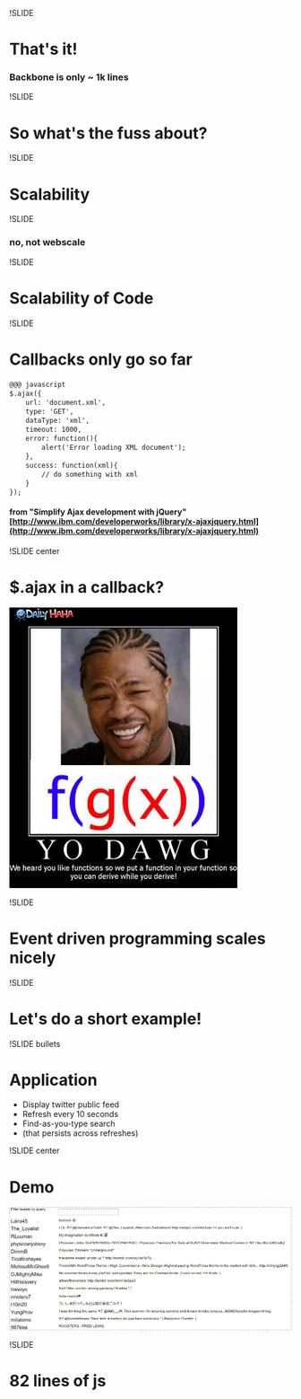 !SLIDE
# That's it!
### Backbone is only ~ 1k lines

!SLIDE
# So what's the fuss about?

!SLIDE
# Scalability

!SLIDE
### no, not webscale

!SLIDE
# Scalability of Code

!SLIDE
# Callbacks only go so far
    @@@ javascript
    $.ajax({
        url: 'document.xml',
        type: 'GET',
        dataType: 'xml',
        timeout: 1000,
        error: function(){
            alert('Error loading XML document');
        },
        success: function(xml){
            // do something with xml
        }
    });
#### from "Simplify Ajax development with jQuery" [http://www.ibm.com/developerworks/library/x-ajaxjquery.html](http://www.ibm.com/developerworks/library/x-ajaxjquery.html)

!SLIDE center
# $.ajax in a callback?
![Yo dawg](yo_dawg_function.jpg)

!SLIDE
# Event driven programming scales nicely

!SLIDE
# Let's do a short example!

!SLIDE bullets
# Application
* Display twitter public feed
* Refresh every 10 seconds
* Find-as-you-type search
* (that persists across refreshes)

!SLIDE center
# Demo
![Demo](demo.jpg)

!SLIDE
# 82 lines of js


